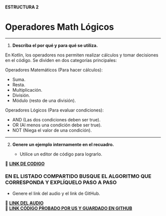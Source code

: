 #### ESTRUCTURA 2  
# Operadores Math Lógicos  

---

1. **Describa el por qué y para qué se utiliza.**

En Kotlin, los operadores nos permiten realizar cálculos y tomar decisiones en el código. Se dividen en dos categorías principales:

Operadores Matemáticos (Para hacer cálculos):
- Suma.
- Resta.
- Multiplicación.
- División.
- Módulo (resto de una división).
 
Operadores Lógicos (Para evaluar condiciones):
- AND (Las dos condiciones deben ser true).
- OR (Al menos una condición debe ser true).
- NOT (Niega el valor de una condición).

 
---
   
2. **Genere un ejemplo internamente en el recuadro.**  

   - Utilice un editor de código para lograrlo.  

🔗 **[LINK DE CODIGO](https://pl.kotl.in/lOtoGvOho?readOnly=true)** 

### EN EL LISTADO COMPARTIDO BUSQUE EL ALGORITMO QUE CORRESPONDA Y EXPLÍQUELO PASO A PASO  
- Genere el link del audio y el link de GitHub.  

🔗 **[LINK DEL AUDIO]()**  
🔗 **[LINK CÓDIGO PROBADO POR US Y GUARDADO EN GITHUB]()**
